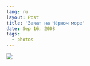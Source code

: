 ```yaml
---
lang: ru
layout: Post
title: 'Закат на Чёрном море'
date: Sep 16, 2008
tags:
  - photos
---
```


![](/images/blog/2008-09-10-5D-7824-Artem-Sapegin.jpg)
